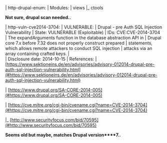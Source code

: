 
| http\-drupal\-enum: 
|   Modules: 
|     views
|\_    ctools

**Not sure, drupal scan needed\.\.**

| http\-vuln\-cve2014\-3704: 
|   VULNERABLE:
|   Drupal \- pre Auth SQL Injection Vulnerability
|     State: VULNERABLE \(Exploitable\)
|     IDs:  CVE:CVE\-2014\-3704
|         The expandArguments function in the database abstraction API in
|         Drupal core 7\.x before 7\.32 does not properly construct prepared
|         statements, which allows remote attackers to conduct SQL injection
|         attacks via an array containing crafted keys\.
|           
|     Disclosure date: 2014\-10\-15
|     References:
|       [https://www.sektioneins.de/en/advisories/advisory-012014-drupal-pre-auth-sql-injection-vulnerability.html](#https://www.sektioneins.de/en/advisories/advisory-012014-drupal-pre-auth-sql-injection-vulnerability.html)

|       [https://www.drupal.org/SA-CORE-2014-005](#https://www.drupal.org/SA-CORE-2014-005)

|       [https://cve.mitre.org/cgi-bin/cvename.cgi?name=CVE-2014-3704](#https://cve.mitre.org/cgi-bin/cvename.cgi?name=CVE-2014-3704)

|\_      [http://www.securityfocus.com/bid/70595](#http://www.securityfocus.com/bid/70595)


**Seems old but maybe, matches Drupal version****7\.\.**

